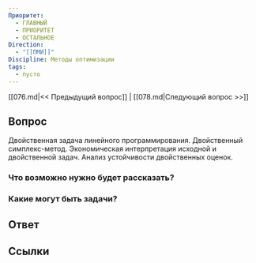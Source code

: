 ```yaml
---
Приоритет:
  - ГЛАВНЫЙ
  - ПРИОРИТЕТ
  - ОСТАЛЬНОЕ
Direction:
  - "[[ПМИ]]" 
Discipline: Методы оптимизации 
tags:
  - пусто
---
```

[[076.md|<< Предыдущий вопрос]] | [[078.md|Следующий вопрос >>]]
## Вопрос

Двойственная задача линейного программирования. Двойственный симплекс-метод. Экономическая интерпретация исходной и двойственной задач. Анализ устойчивости двойственных оценок.

### Что возможно нужно будет рассказать?

### Какие могут быть задачи?

## Ответ

## Ссылки
